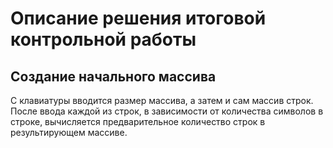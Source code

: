 # Описание решения итоговой контрольной работы
## Создание начального массива
С клавиатуры вводится размер массива, а затем и сам массив строк.
После ввода каждой из строк, в зависимости от количества символов в строке, вычисляется предварительное количество строк в результирующем массиве.